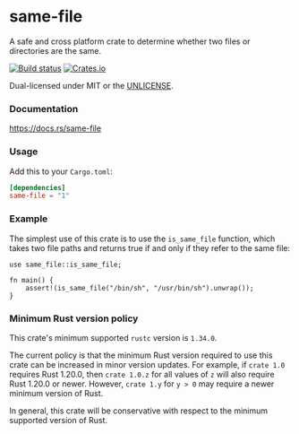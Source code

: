 same-file
=========
A safe and cross platform crate to determine whether two files or directories
are the same.

[![Build status](https://github.com/BurntSushi/same-file/workflows/ci/badge.svg)](https://github.com/BurntSushi/same-file/actions)
[![Crates.io](https://img.shields.io/crates/v/same-file.svg)](https://crates.io/crates/same-file)

Dual-licensed under MIT or the [UNLICENSE](https://unlicense.org/).

### Documentation

https://docs.rs/same-file

### Usage

Add this to your `Cargo.toml`:

```toml
[dependencies]
same-file = "1"
```

### Example

The simplest use of this crate is to use the `is_same_file` function, which
takes two file paths and returns true if and only if they refer to the same
file:

```rust,no_run
use same_file::is_same_file;

fn main() {
    assert!(is_same_file("/bin/sh", "/usr/bin/sh").unwrap());
}
```

### Minimum Rust version policy

This crate's minimum supported `rustc` version is `1.34.0`.

The current policy is that the minimum Rust version required to use this crate
can be increased in minor version updates. For example, if `crate 1.0` requires
Rust 1.20.0, then `crate 1.0.z` for all values of `z` will also require Rust
1.20.0 or newer. However, `crate 1.y` for `y > 0` may require a newer minimum
version of Rust.

In general, this crate will be conservative with respect to the minimum
supported version of Rust.
